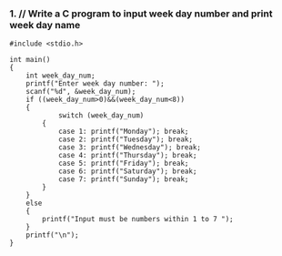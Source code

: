 ### 1. // Write a C program to input week day number and print week day name
	
	#include <stdio.h>
	
	int main()
	{
		int week_day_num;
		printf("Enter week day number: ");
		scanf("%d", &week_day_num);
		if ((week_day_num>0)&&(week_day_num<8))
		{
				switch (week_day_num)
			{
				case 1: printf("Monday"); break;
				case 2: printf("Tuesday"); break;
				case 3: printf("Wednesday"); break;
				case 4: printf("Thursday"); break;
				case 5: printf("Friday"); break;
				case 6: printf("Saturday"); break;
				case 7: printf("Sunday"); break;
			}
		}
		else
		{
			printf("Input must be numbers within 1 to 7 ");
		}
		printf("\n");
	}
	



